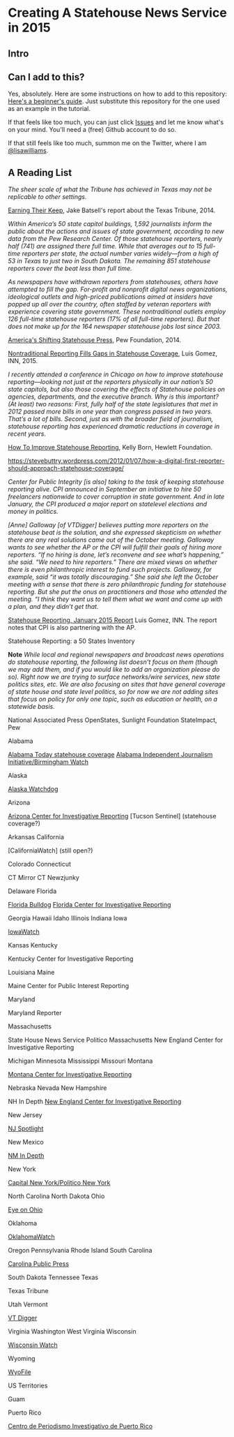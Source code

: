 # Creating A Statehouse News Service in 2015

## Intro

## Can I add to this?  

Yes, absolutely.  Here are some instructions on how to add to this repository: [Here's a beginner's guide](https://nerds.inn.org/2015/03/17/contributing-to-the-inn-nerds-docs-repo-using-github-com/). Just substitute this repository for the one used as an example in the tutorial.  

If that feels like too much, you can just click [Issues](https://github.com/lisawilliams/community/issues/new) and let me know what's on your mind.  You'll need a (free) Github account to do so.  

If that still feels like too much, summon me on the Twitter, where I am [@lisawilliams](http://twitter.com/lisawilliams).

## A Reading List

*The sheer scale of what the Tribune has achieved in Texas may not be replicable to other settings.*

[Earning Their Keep](http://features.knightfoundation.org/nonprofitnews-2015/pdfs/KF-NonprofitNews2015-Tribune.pdf), Jake Batsell's report about the Texas Tribune, 2014.

*Within America’s 50 state capitol buildings, 1,592 journalists inform the public about the actions and issues of state government, according to new data from the Pew Research Center. Of those statehouse reporters, nearly half (741) are assigned there full time. While that averages out to 15 full-time reporters per state, the actual number varies widely—from a high of 53 in Texas to just two in South Dakota. The remaining 851 statehouse reporters cover the beat less than full time.*

*As newspapers have withdrawn reporters from statehouses, others have attempted to fill the gap. For-profit and nonprofit digital news organizations, ideological outlets and high-priced publications aimed at insiders have popped up all over the country, often staffed by veteran reporters with experience covering state government. These nontraditional outlets employ 126 full-time statehouse reporters (17% of all full-time reporters). But that does not make up for the 164 newspaper statehouse jobs lost since 2003.*

[America's Shifting Statehouse Press](http://www.journalism.org/2014/07/10/americas-shifting-statehouse-press/), Pew Foundation, 2014.

[Nontraditional Reporting Fills Gaps in Statehouse Coverage](http://journo.biz/2015/02/17/how-nontraditional-journalism-is-filling-the-gaps-in-declining-statehouse-reporting/), Luis Gomez, INN, 2015.


*I recently attended a conference in Chicago on how to improve statehouse reporting—looking not just at the reporters physically in our nation’s 50 state capitols, but also those covering the effects of Statehouse policies on agencies, departments, and the executive branch. Why is this important? (At least) two reasons: First, fully half of the state legislatures that met in 2012 passed more bills in one year than congress passed in two years. That’s a lot of bills. Second, just as with the broader field of journalism, statehouse reporting has experienced dramatic reductions in coverage in recent years.*

[How To Improve Statehouse Reporting](http://www.hewlett.org/blog/posts/how-improve-statehouse-reporting), Kelly Born, Hewlett Foundation.

https://stevebuttry.wordpress.com/2012/01/07/how-a-digital-first-reporter-should-approach-statehouse-coverage/

*Center for Public Integrity [is also] taking to the task of keeping statehouse reporting alive. CPI announced in September an initiative to hire 50 freelancers nationwide to cover corruption in state government. And in late January, the CPI produced a major report on state­level elections and money in politics.*

*[Anne] Galloway [of VTDigger] believes putting more reporters on the statehouse beat is the solution, and she expressed skepticism on whether there are any real solutions came out of the October meeting. Galloway wants to see whether the AP or the CPI will fulfill their goals of hiring more reporters. “If no hiring is done, let’s reconvene and see what’s happening,” she said. “We need to hire reporters.” There are mixed views on
whether there is even philanthropic interest to fund such projects. Galloway, for example, said “it was totally discouraging.” She said she left the October meeting with a sense that there is zero philanthropic funding for statehouse reporting. But she put the onus on practitioners and those who attended the meeting. “I think they want us to tell them what we want and come up with a plan, and they didn’t get that.*

[Statehouse Reporting, January 2015 Report](http://inn.org/wp-content/uploads/2015/02/INN-Statehouse-Reporting-January-2015-Public-Version.pdf) Luis Gomez, INN.  The report notes that CPI is also partnering with the AP. 

Statehouse Reporting: a 50 States Inventory

**Note** *While local and regional newspapers and broadcast news operations do statehouse reporting, the following list doesn't focus on them (though we may add them, and if you would like to add an organization please do so).  Right now we are trying to surface networks/wire services, new state politics sites, etc.  We are also focusing on sites that have general coverage of state house and state level politics, so for now we are not adding sites that focus on policy for only one topic, such as education or health, on a statewide basis.*

National
Associated Press
OpenStates, Sunlight Foundation
StateImpact, Pew 

Alabama

[Alabama Today statehouse coverage](http://altoday.com/archives/tag/statehouse)
[Alabama Independent Journalism Initiative/Birmingham Watch](http://birminghamwatch.org/)

Alaska

[Alaska Watchdog](http://watchdog.org/category/alaska/)

Arizona

[Arizona Center for Investigative Reporting](http://azcir.org/)
[Tucson Sentinel] (statehouse coverage?)

Arkansas
California

[CaliforniaWatch]   (still open?)

Colorado
Connecticut

CT Mirror
CT Newzjunky

Delaware
Florida

[Florida Bulldog](http://www.floridabulldog.org/)
[Florida Center for Investigative Reporting](http://fcir.org)

Georgia
Hawaii
Idaho
Illinois
Indiana
Iowa

[IowaWatch](http://iowawatch.org)

Kansas
Kentucky

Kentucky Center for Investigative Reporting 

Louisiana
Maine

Maine Center for Public Interest Reporting

Maryland

Maryland Reporter

Massachusetts

State House News Service
Politico Massachusetts 
New England Center for Investigative Reporting

Michigan
Minnesota
Mississippi
Missouri
Montana

[Montana Center for Investigative Reporting](http://mtcir.org/)

Nebraska
Nevada
New Hampshire

NH In Depth
[New England Center for Investigative Reporting](http://necir.org)

New Jersey

[NJ Spotlight](http://njspotlight.org)

New Mexico

[NM In Depth](http://nmindepth.org)

New York

[Capital New York/Politico New York](http://www.capitalnewyork.com/)

North Carolina
North Dakota
Ohio

[Eye on Ohio](http://eyeonohio.org)

Oklahoma

[OklahomaWatch](http://oklahomawatch.org)


Oregon
Pennsylvania
Rhode Island
South Carolina

[Carolina Public Press](http://www.carolinapublicpress.org/)

South Dakota
Tennessee
Texas

Texas Tribune

Utah
Vermont

[VT Digger](http://vtdigger.com)

Virginia
Washington
West Virginia
Wisconsin

[Wisconsin Watch](http://wisconsinwatch.org)

Wyoming

[WyoFile](http://wyofile.org)

US Territories

Guam

Puerto Rico

[Centro de Periodismo Investigativo de Puerto Rico](http://periodismoinvestigativo.com/)
